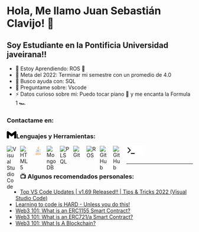 # Hola, Me llamo Juan Sebastián Clavijo! 👋 

## Soy Estudiante en la Pontificia Universidad javeirana!!

- 🌱 Estoy Aprendiendo: ROS 🦾
- 🥅 Meta del 2022: Terminar mi semestre con un promedio de 4.0
- 🤔 Busco ayuda con: SQL
- 💬 Preguntame sobre: Vscode
- ⚡ Datos curioso sobre mi: Puedo tocar piano 🎹 y me encanta la Formula 1 🏎️


### Contactame en:

[<img align="left" alt="Visual Studio Code" width="26px" src="./img/gmail.svg" />](jclavijomartinez@gmail.com)
<!-- [<img align="left" alt="Visual Studio Code" width="26px" src="./img/gmail.svg" style="padding-right:10px;" />](jclavijomartinez@gmail.com#gh-light-mode-only) -->



### Lenguajes y Herramientas:

[<img align="left" alt="Visual Studio Code" width="26px" src="https://cdn.jsdelivr.net/gh/devicons/devicon/icons/vscode/vscode-original.svg" style="padding-right:10px;" />](https://code.visualstudio.com/)
[<img align="left" alt="HTML5" width="26px" src="https://cdn.jsdelivr.net/gh/devicons/devicon/icons/html5/html5-original.svg" style="padding-right:10px;" />](https://es.wikipedia.org/wiki/HTML5)
[<img align="left" alt="JAVA" width="26px" src="https://raw.githubusercontent.com/github/explore/5b3600551e122a3277c2c5368af2ad5725ffa9a1/topics/java/java.png" style="padding-right:10px;" />](https://www.oracle.com/java/technologies/downloads/)
[<img align="left" alt="MongoDB" width="26px" src="https://cdn.jsdelivr.net/gh/devicons/devicon/icons/mongodb/mongodb-original.svg" style="padding-right:10px;" />](https://www.mongodb.com/es)
[<img align="left" alt="PLSQL" width="26px" src="https://www.oracle.com/a/ocom/img/pl-sql.svg" style="padding-right:10px;" />](https://www.oracle.com/co/database/technologies/appdev/plsql.html)
[<img align="left" alt="Git" width="26px" src="https://cdn.jsdelivr.net/gh/devicons/devicon/icons/git/git-original.svg" style="padding-right:10px;" />](https://git-scm.com/)
[<img align="left" alt="ROS" width="26px" src="https://avatars.githubusercontent.com/u/547448?s=200&v=4" style="padding-right:10px;" />](https://www.ros.org/)
[<img align="left" alt="GitHub" width="26px" src="https://user-images.githubusercontent.com/3369400/139447912-e0f43f33-6d9f-45f8-be46-2df5bbc91289.png" style="padding-right:10px;" />](https://www.youtube.com/playlist?list=PLkwxH9e_vrAJ0WbEsFA9W3I1W-g_BTsbt#gh-dark-mode-only)
[<img align="left" alt="GitHub" width="26px" src="https://user-images.githubusercontent.com/3369400/139448065-39a229ba-4b06-434b-bc67-616e2ed80c8f.png" style="padding-right:10px;" />](https://www.youtube.com/playlist?list=PLkwxH9e_vrAJ0WbEsFA9W3I1W-g_BTsbt#gh-light-mode-only)
[<img align="left" alt="Terminal" width="26px" src="./img/terminal-light.svg" />](https://www.youtube.com/playlist?list=PLkwxH9e_vrAJ0WbEsFA9W3I1W-g_BTsbt#gh-light-mode-only)
[<img align="left" alt="Terminal" width="26px" src="./img/terminal-dark.svg" />](https://www.youtube.com/playlist?list=PLkwxH9e_vrAJ0WbEsFA9W3I1W-g_BTsbt#gh-dark-mode-only)
</br>
</br>

---

### 📺 Algunos recomendados personales:

<!-- YOUTUBE:START -->
- [Top VS Code Updates | v1.69 Released!! | Tips &amp; Tricks 2022 &lpar;Visual Studio Code&rpar;](https://www.youtube.com/watch?v=2ncAmRBCN1w)
- [Learning to code is HARD - Unless you do this!](https://www.youtube.com/watch?v=VGGWcy6__Fg)
- [Web3 101: What is an ERC1155 Smart Contract?](https://www.youtube.com/watch?v=q0M21Gk1ZnI)
- [Web3 101: What is an ERC721/a Smart Contract?](https://www.youtube.com/watch?v=_XAxn0glwAI)
- [Web3 101: What Is A Blockchain?](https://www.youtube.com/watch?v=145m3Ev4zbo)
<!-- YOUTUBE:END -->